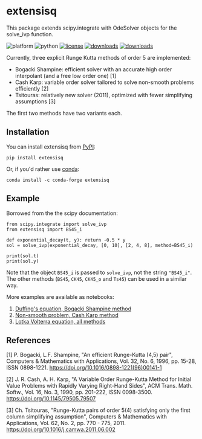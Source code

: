 # extensisq
This package extends scipy.integrate with OdeSolver objects for the solve_ivp function.

![platform](https://img.shields.io/conda/pn/conda-forge/extensisq?color=brightgreen)
![python](https://img.shields.io/pypi/pyversions/extensisq)
[![license](https://img.shields.io/github/license/WRKampi/extensisq)](https://github.com/WRKampi/extensisq/blob/main/LICENSE)
[![downloads](https://img.shields.io/pypi/dm/extensisq?label=PyPI%20downloads)](https://pypistats.org/packages/extensisq)
[![downloads](https://img.shields.io/conda/dn/conda-forge/extensisq?label=conda%20downloads)](https://anaconda.org/conda-forge/extensisq)



Currently, three explicit Runge Kutta methods of order 5 are implemented:
* Bogacki Shampine: efficient solver with an accurate high order interpolant (and a free low order one) [1]
* Cash Karp: variable order solver tailored to solve non-smooth problems efficiently [2]
* Tsitouras: relatively new solver (2011), optimized with fewer simplifying assumptions [3]

The first two methods have two variants each.

## Installation

You can install extensisq from [PyPI](https://pypi.org/project/extensisq/):

    pip install extensisq

Or, if you'd rather use [conda](https://anaconda.org/conda-forge/extensisq):

    conda install -c conda-forge extensisq

## Example
Borrowed from the the scipy documentation:

    from scipy.integrate import solve_ivp
    from extensisq import BS45_i
    
    def exponential_decay(t, y): return -0.5 * y
    sol = solve_ivp(exponential_decay, [0, 10], [2, 4, 8], method=BS45_i)
    
    print(sol.t)
    print(sol.y)

Note that the object `BS45_i` is passed to `solve_ivp`, not the string `"BS45_i"`. The other methods (`BS45`, `CK45`, `CK45_o` and `Ts45`) can be used in a similar way.

More examples are available as notebooks:
1. [Duffing's equation, Bogacki Shampine method](https://github.com/WRKampi/extensisq/blob/main/docs/Bogacki_Shampine.ipynb)
2. [Non-smooth problem, Cash Karp method](https://github.com/WRKampi/extensisq/blob/main/docs/Cash_Karp.ipynb)
3. [Lotka Volterra equation, all methods](https://github.com/WRKampi/extensisq/blob/main/docs/all_methods.ipynb)

## References
[1] P. Bogacki, L.F. Shampine, "An efficient Runge-Kutta (4,5) pair", Computers & Mathematics with Applications, Vol. 32, No. 6, 1996, pp. 15-28, ISSN 0898-1221. https://doi.org/10.1016/0898-1221(96)00141-1

[2] J. R. Cash, A. H. Karp, "A Variable Order Runge-Kutta Method for Initial Value Problems with Rapidly Varying Right-Hand Sides", ACM Trans. Math. Softw., Vol. 16, No. 3, 1990, pp. 201-222, ISSN 0098-3500. https://doi.org/10.1145/79505.79507

[3] Ch. Tsitouras, "Runge-Kutta pairs of order 5(4) satisfying only the first column simplifying assumption", Computers & Mathematics with Applications, Vol. 62, No. 2, pp. 770 - 775, 2011. https://doi.org/10.1016/j.camwa.2011.06.002

